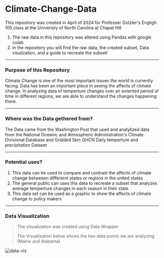 # Climate-Change-Data
This repository was created in April of 2024 for Professer Gotzler's Engligh 105 class at the Univeristy of North Carolina at Chapel Hill

1. The raw data in this repository was altered using Pandas with google colab
2. In the repository you will find the raw data, the created subset,  Data visulization, and a guide to recreate the subset!

---------

### Purpose of this Repository
Climate Change is one of the most important issues the world is currently facing. Data has been an important piece in seeing the affects of climate change. In analyzing data of temperture changes over an extented period of time in different regions, we are able to understand the changes happening there. 

----------

### Where was the Data gethered from? 
The Data came from the Washington Post that used and analylized data from the National Oceanic and Atmospheric Administration's Climate Divisional Database and Gridded 5km GHCN Daily temperture and precipitation Dataset

----------
### Potential uses?
1. This data can be used to compare and contrast the affects of climate change betweeen differernt states or regions in the united states
2. The general public can uses this data to recreate a subset that analyzes average temperture changes in each season in their state
3. This data set can be used as a graphic to show the affects of climate change to policy makers 

-----------
### Data Visualization
>The visualization was created using Data Wrapper

>The Visualization below shows the two data points we are analyzing (Maine and Alabama). 


![data-viz](/https://datawrapper.dwcdn.net/ARHFt/1/)





